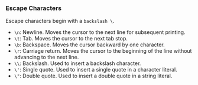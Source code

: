 ### Escape Characters

Escape characters begin with a `backslash \`.

- `\n`: Newline. Moves the cursor to the next line for subsequent printing.
- `\t`: Tab. Moves the cursor to the next tab stop.
- `\b`: Backspace. Moves the cursor backward by one character.
- `\r`: Carriage return. Moves the cursor to the beginning of the line without advancing to the next line.
- `\\`: Backslash. Used to insert a backslash character.
- `\'`: Single quote. Used to insert a single quote in a character literal.
- `\"`: Double quote. Used to insert a double quote in a string literal.
